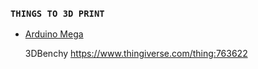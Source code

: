 ### `THINGS TO 3D PRINT`

+ [Arduino Mega](https://www.electronicscomp.com/arduino-)

   3DBenchy   https://www.thingiverse.com/thing:763622
